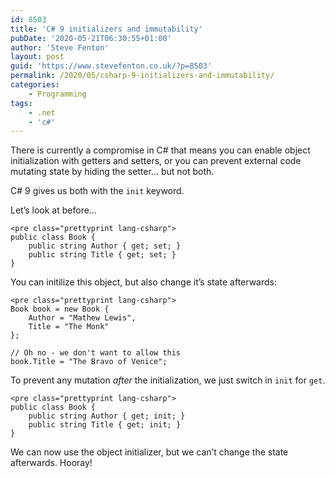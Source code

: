```yaml
---
id: 8503
title: 'C# 9 initializers and immutability'
pubDate: '2020-05-21T06:30:55+01:00'
author: 'Steve Fenton'
layout: post
guid: 'https://www.stevefenton.co.uk/?p=8503'
permalink: /2020/05/csharp-9-initializers-and-immutability/
categories:
    - Programming
tags:
    - .net
    - 'c#'
---
```


There is currently a compromise in C# that means you can enable object initialization with getters and setters, or you can prevent external code mutating state by hiding the setter… but not both.

C# 9 gives us both with the `init` keyword.

Let’s look at before…

```
<pre class="prettyprint lang-csharp">
public class Book {
    public string Author { get; set; }
    public string Title { get; set; }
}
```

You can initilize this object, but also change it’s state afterwards:

```
<pre class="prettyprint lang-csharp">
Book book = new Book {
    Author = "Mathew Lewis",
    Title = "The Monk"
};

// Oh no - we don't want to allow this
book.Title = "The Bravo of Venice";
```

To prevent any mutation *after* the initialization, we just switch in `init` for `get`.

```
<pre class="prettyprint lang-csharp">
public class Book {
    public string Author { get; init; }
    public string Title { get; init; }
}
```

We can now use the object initializer, but we can’t change the state afterwards. Hooray!